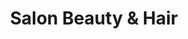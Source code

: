 ---
title: "Salon Beauty & Hair"
url: /neuenstadt-am-kocher/salon-beauty-und-hair/
shop: Friseur
---